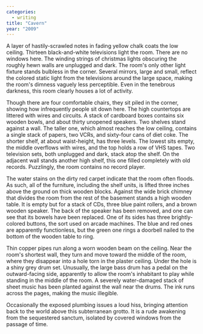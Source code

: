 ```yaml
---
categories:
  - writing
title: "Cavern"
year: "2009"
---
```

A layer of hastily-scrawled notes in fading yellow chalk coats the low ceiling.  Thirteen black-and-white televisions light the room.  There are no windows here.  The winding strings of christmas lights obscuring the roughly hewn walls are unplugged and dark.  The room's only other light fixture stands bulbless in the corner.  Several mirrors, large and small, reflect the colored static light from the televisions around the large space, making the room's dimness vaguely less perceptible.  Even in the tenebrous darkness, this room clearly houses a lot of activity.

Though there are four comfortable chairs, they sit piled in the corner, showing how infrequently people sit down here.  The high countertops are littered with wires and circuits.  A stack of cardboard boxes contains six wooden bowls, and about thirty unopened speakers.  Two shelves stand against a wall.  The taller one, which almost reaches the low ceiling, contains a single stack of papers, two VCRs, and sixty-four cans of diet coke.  The shorter shelf, at about waist-height, has three levels.  The lowest sits empty, the middle overflows with wires, and the top holds a row of VHS tapes.  Two television sets, both unplugged and dark, stack atop the shelf.  On the adjacent wall stands another high shelf, this one filled completely with old records.  Puzzlingly, the room contains no record player.

<!--more-->

The water stains on the dirty red carpet indicate that the room often floods.  As such, all of the furniture, including the shelf units, is lifted three inches above the ground on thick wooden blocks.  Against the wide brick chimney that divides the room from the rest of the basement stands a high wooden table.  It is empty but for a stack of CDs, three blue paint rollers, and a brown wooden speaker.  The back of the speaker has been removed, and one can see that its bowels have been replaced.  One of its sides has three brightly-colored buttons, the sort used on arcade machines.  The blue and red ones are apparently functionless, but the green one rings a doorbell nailed to the bottom of the wooden table to ring.

Thin copper pipes run along a worn wooden beam on the ceiling.  Near the room's shortest wall, they turn and move toward the middle of the room, where they disappear into a hole torn in the plaster ceiling.  Under the hole is a shiny grey drum set.  Unusually, the large bass drum has a pedal on the outward-facing side, apparently to allow the room's inhabitant to play while standing in the middle of the room.  A severely water-damaged stack of sheet music has been planted against the wall near the drums.  The ink runs across the pages, making the music illegible.

Occasionally the exposed plumbing issues a loud hiss, bringing attention back to the world above this subterranean grotto.  It is a rude awakening from the sequestered sanctum, isolated by covered windows from the passage of time.
